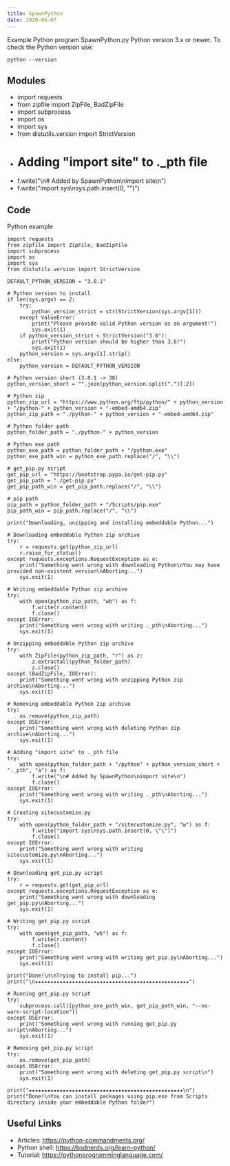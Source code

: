 ```yaml
---
title: SpawnPython
date: 2020-05-07
---
```

Example Python program SpawnPython.py
Python version 3.x or newer.
To check the Python version use:

    python --version

## Modules

* import requests
* from zipfile import ZipFile, BadZipFile
* import subprocess
* import os
* import sys
* from distutils.version import StrictVersion
* # Adding "import site" to ._pth file
* f.write("\n# Added by SpawnPython\nimport site\n")
* f.write("import sys\nsys.path.insert(0, \"\")")

## Code

Python example

    import requests
    from zipfile import ZipFile, BadZipFile
    import subprocess
    import os
    import sys
    from distutils.version import StrictVersion
    
    DEFAULT_PYTHON_VERSION = "3.8.1"
    
    # Python version to install
    if len(sys.argv) == 2:
        try:
            python_version_strict = str(StrictVersion(sys.argv[1]))
        except ValueError:
            print("Please provide valid Python version as an argument!")
            sys.exit(1)
        if python_version_strict < StrictVersion("3.6"):
            print("Python version should be higher than 3.6!")
            sys.exit(1)
        python_version = sys.argv[1].strip()
    else:
        python_version = DEFAULT_PYTHON_VERSION
    
    # Python version short (3.8.1 -> 38)
    python_version_short = "".join(python_version.split(".")[:2])
    
    # Python zip
    python_zip_url = "https://www.python.org/ftp/python/" + python_version + "/python-" + python_version + "-embed-amd64.zip"
    python_zip_path = "./python-" + python_version + "-embed-amd64.zip"
    
    # Python folder path
    python_folder_path = "./python-" + python_version
    
    # Python exe path
    python_exe_path = python_folder_path + "/python.exe"
    python_exe_path_win = python_exe_path.replace("/", "\\")
    
    # get_pip.py script
    get_pip_url = "https://bootstrap.pypa.io/get-pip.py"
    get_pip_path = "./get-pip.py"
    get_pip_path_win = get_pip_path.replace("/", "\\")
    
    # pip path
    pip_path = python_folder_path + "/Scripts/pip.exe"
    pip_path_win = pip_path.replace("/", "\\")
    
    print("Downloading, unzipping and installing embeddable Python...")
    
    # Downloading embeddable Python zip archive
    try:
        r = requests.get(python_zip_url)
        r.raise_for_status()
    except requests.exceptions.RequestException as e:
        print("Something went wrong with downloading Python\nYou may have provided non-existent version\nAborting...")
        sys.exit(1)
    
    # Writing embeddable Python zip archive
    try:
        with open(python_zip_path, "wb") as f:
            f.write(r.content)
            f.close()
    except IOError:
        print("Something went wrong with writing ._pth\nAborting...")
        sys.exit(1)
    
    # Unzipping embeddable Python zip archive
    try:
        with ZipFile(python_zip_path, "r") as z:
            z.extractall(python_folder_path)
            z.close()
    except (BadZipFile, IOError):
        print("Something went wrong with unzipping Python zip archive\nAborting...")
        sys.exit(1)
    
    # Removing embeddable Python zip archive
    try:
        os.remove(python_zip_path)
    except OSError:
        print("Something went wrong with deleting Python zip archive\nAborting...")
        sys.exit(1)
    
    # Adding "import site" to ._pth file
    try:
        with open(python_folder_path + "/python" + python_version_short + "._pth", "a") as f:
            f.write("\n# Added by SpawnPython\nimport site\n")
            f.close()
    except IOError:
        print("Something went wrong with writing ._pth\nAborting...")
        sys.exit(1)
    
    # Creating sitecustomize.py
    try:
        with open(python_folder_path + "/sitecustomize.py", "w") as f:
            f.write("import sys\nsys.path.insert(0, \"\")")
            f.close()
    except IOError:
        print("Something went wrong with writing sitecustomize.py\nAborting...")
        sys.exit(1)
    
    # Downloading get_pip.py script
    try:
        r = requests.get(get_pip_url)
    except requests.exceptions.RequestException as e:
        print("Something went wrong with downloading get_pip.py\nAborting...")
        sys.exit(1)
    
    # Writing get_pip.py script
    try:
        with open(get_pip_path, "wb") as f:
            f.write(r.content)
            f.close()
    except IOError:
        print("Something went wrong with writing get_pip.py\nAborting...")
        sys.exit(1)
    
    print("Done!\n\nTrying to install pip...")
    print("\n★★★★★★★★★★★★★★★★★★★★★★★★★★★★★★★★★★★★★★★★★★★★★★★★★★")
    
    # Running get_pip.py script
    try:
        subprocess.call([python_exe_path_win, get_pip_path_win, "--no-warn-script-location"])
    except OSError:
        print("Something went wrong with running get_pip.py script\nAborting...")
        sys.exit(1)
    
    # Removing get_pip.py script
    try:
        os.remove(get_pip_path)
    except OSError:
        print("Something went wrong with deleting get_pip.py script\n")
        sys.exit(1)
    
    print("★★★★★★★★★★★★★★★★★★★★★★★★★★★★★★★★★★★★★★★★★★★★★★★★★★\n")
    print("Done!\nYou can install packages using pip.exe from Scripts directory inside your embeddable Python folder")
    

## Useful Links

- Articles: https://python-commandments.org/
- Python shell: https://bsdnerds.org/learn-python/
- Tutorial: https://pythonprogramminglanguage.com/
